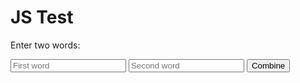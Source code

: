 # JS Test

Enter two words:

<input id="input1" placeholder="First word">
<input id="input2" placeholder="Second word">
<button onclick="combineText()">Combine</button>

<p id="result"></p>

<script data-exec-on-render>
  function combineText() {
    const a = document.getElementById('input1').value;
    const b = document.getElementById('input2').value;
    document.getElementById('result').innerText = a + ' ' + b;
  }
</script>
